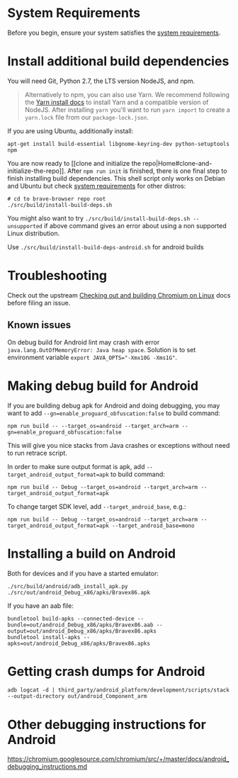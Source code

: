 # System Requirements

Before you begin, ensure your system satisfies the [system requirements](https://chromium.googlesource.com/chromium/src/+/master/docs/linux/build_instructions.md#system-requirements).

# Install additional build dependencies

You will need Git, Python 2.7, the LTS version NodeJS, and npm.

> Alternatively to npm, you can also use Yarn. We recommend following the [Yarn install docs](https://yarnpkg.com/lang/en/docs/install/) to install Yarn and a compatible version of NodeJS. After installing `yarn` you'll want to run `yarn import` to create a `yarn.lock` file from our `package-lock.json`.

If you are using Ubuntu, additionally install:

```
apt-get install build-essential libgnome-keyring-dev python-setuptools npm
```

You are now ready to [[clone and initialize the repo|Home#clone-and-initialize-the-repo]]. After `npm run init` is finished, there is one final step to finish installing build dependencies. This shell script only works on Debian and Ubuntu but check [system requirements](https://github.com/chromium/chromium/blob/master/docs/linux/build_instructions.md#system-requirements) for other distros: 

```
# cd to brave-browser repo root
./src/build/install-build-deps.sh
```
You might also want to try `./src/build/install-build-deps.sh --unsupported` if above command gives an error about using a non supported Linux distribution. 

Use `./src/build/install-build-deps-android.sh` for android builds

# Troubleshooting

Check out the upstream [Checking out and building Chromium on Linux](https://chromium.googlesource.com/chromium/src/+/master/docs/linux_build_instructions.md) docs before filing an issue.

## Known issues
On debug build for Android lint may crash with error `java.lang.OutOfMemoryError: Java heap space`. Solution is to set environment variable `export JAVA_OPTS="-Xmx10G -Xms1G"`.

# Making debug build for Android
If you are building debug apk for Android and doing debugging, you may want to add `--gn=enable_proguard_obfuscation:false` to build command:
```
npm run build -- --target_os=android --target_arch=arm --gn=enable_proguard_obfuscation:false
```
This will give you nice stacks from Java crashes or exceptions without need to run retrace script.

In order to make sure output format is apk, add `--target_android_output_format=apk` to build command:
```
npm run build -- Debug --target_os=android --target_arch=arm --target_android_output_format=apk
```

To change target SDK level, add `--target_android_base`, e.g.:
```
npm run build -- Debug --target_os=android --target_arch=arm --target_android_output_format=apk --target_android_base=mono
```

# Installing a build on Android

Both for devices and if you have a started emulator:

` ./src/build/android/adb_install_apk.py ./src/out/android_Debug_x86/apks/Bravex86.apk `

If you have an aab file:
```
bundletool build-apks --connected-device --bundle=out/android_Debug_x86/apks/Bravex86.aab --output=out/android_Debug_x86/apks/Bravex86.apks
bundletool install-apks --apks=out/android_Debug_x86/apks/Bravex86.apks
```

# Getting crash dumps for Android

`adb logcat -d | third_party/android_platform/development/scripts/stack --output-directory out/android_Component_arm`

# Other debugging instructions for Android

https://chromium.googlesource.com/chromium/src/+/master/docs/android_debugging_instructions.md
